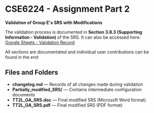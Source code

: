 # CSE6224 - Assignment Part 2  
**Validation of Group E's SRS with Modifications**

The validation process is documented in **Section 3.8.3 (Supporting Information - Validation)** of the SRS. It can also be accessed here:  
[Google Sheets - Validation Record](https://docs.google.com/spreadsheets/d/1OgdQcZSB6BbzL9wj-b-jzcQtMLWHHEID4M5g3wA0I78/edit?usp=sharing)

All sections are documentated and individual user contributions can be found in the end

## Files and Folders

- **changelog.md** — Records of all changes made during validation  
- **Partially_modified_SRS/** — Contains intermediate configuration documents  
- **TT2L_GA_SRS.doc** — Final modified SRS (Microsoft Word format)  
- **TT2L_GA_SRS.pdf** — Final modified SRS (PDF format)  

